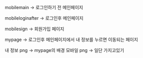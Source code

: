 mobilemain -> 로그인하기 전 메인페이지

mobileloginafter -> 로그인후 메인페이지

mobilesign -> 회원가입 페이지

mypage -> 로그인후 메인페이지에서 내 정보를 누르면 이동되는 페이지


내 정보 png -> mypage의 배경
모바일 png -> 일단 가지고있기
